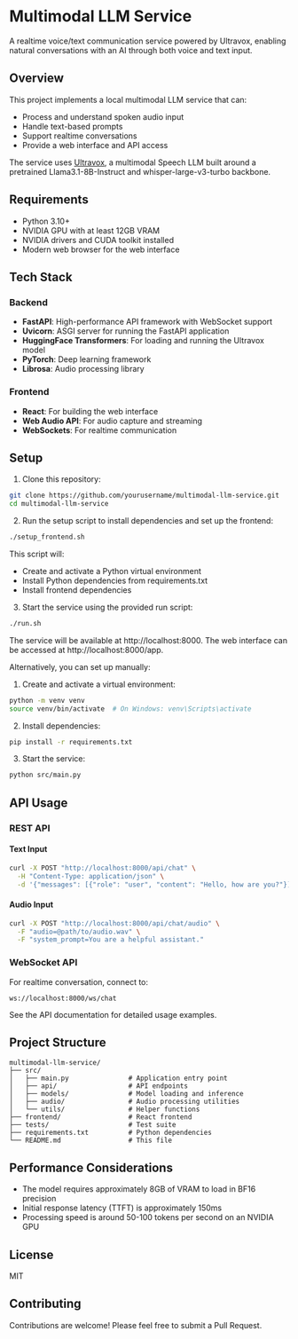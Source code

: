 # Multimodal LLM Service

A realtime voice/text communication service powered by Ultravox, enabling natural conversations with an AI through both voice and text input.

## Overview

This project implements a local multimodal LLM service that can:
- Process and understand spoken audio input
- Handle text-based prompts
- Support realtime conversations
- Provide a web interface and API access

The service uses [Ultravox](https://huggingface.co/fixie-ai/ultravox-v0_5-llama-3_1-8b), a multimodal Speech LLM built around a pretrained Llama3.1-8B-Instruct and whisper-large-v3-turbo backbone.

## Requirements

- Python 3.10+
- NVIDIA GPU with at least 12GB VRAM
- NVIDIA drivers and CUDA toolkit installed
- Modern web browser for the web interface

## Tech Stack

### Backend
- **FastAPI**: High-performance API framework with WebSocket support
- **Uvicorn**: ASGI server for running the FastAPI application
- **HuggingFace Transformers**: For loading and running the Ultravox model
- **PyTorch**: Deep learning framework
- **Librosa**: Audio processing library

### Frontend
- **React**: For building the web interface
- **Web Audio API**: For audio capture and streaming
- **WebSockets**: For realtime communication

## Setup

1. Clone this repository:
```bash
git clone https://github.com/yourusername/multimodal-llm-service.git
cd multimodal-llm-service
```

2. Run the setup script to install dependencies and set up the frontend:
```bash
./setup_frontend.sh
```

This script will:
- Create and activate a Python virtual environment
- Install Python dependencies from requirements.txt
- Install frontend dependencies

3. Start the service using the provided run script:
```bash
./run.sh
```

The service will be available at http://localhost:8000. The web interface can be accessed at http://localhost:8000/app.

Alternatively, you can set up manually:

1. Create and activate a virtual environment:
```bash
python -m venv venv
source venv/bin/activate  # On Windows: venv\Scripts\activate
```

2. Install dependencies:
```bash
pip install -r requirements.txt
```

3. Start the service:
```bash
python src/main.py
```

## API Usage

### REST API

#### Text Input
```bash
curl -X POST "http://localhost:8000/api/chat" \
  -H "Content-Type: application/json" \
  -d '{"messages": [{"role": "user", "content": "Hello, how are you?"}]}'
```

#### Audio Input
```bash
curl -X POST "http://localhost:8000/api/chat/audio" \
  -F "audio=@path/to/audio.wav" \
  -F "system_prompt=You are a helpful assistant."
```

### WebSocket API

For realtime conversation, connect to:
```
ws://localhost:8000/ws/chat
```

See the API documentation for detailed usage examples.

## Project Structure

```
multimodal-llm-service/
├── src/
│   ├── main.py               # Application entry point
│   ├── api/                  # API endpoints
│   ├── models/               # Model loading and inference
│   ├── audio/                # Audio processing utilities
│   └── utils/                # Helper functions
├── frontend/                 # React frontend
├── tests/                    # Test suite
├── requirements.txt          # Python dependencies
└── README.md                 # This file
```

## Performance Considerations

- The model requires approximately 8GB of VRAM to load in BF16 precision
- Initial response latency (TTFT) is approximately 150ms
- Processing speed is around 50-100 tokens per second on an NVIDIA GPU

## License

MIT

## Contributing

Contributions are welcome! Please feel free to submit a Pull Request.
